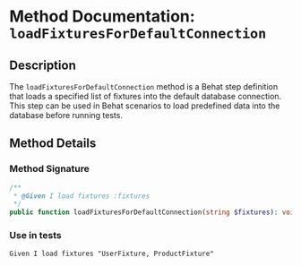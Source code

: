 # Method Documentation: `loadFixturesForDefaultConnection`

## Description

The `loadFixturesForDefaultConnection` method is a Behat step definition that loads a specified list of fixtures into the default database connection. This step can be used in Behat scenarios to load predefined data into the database before running tests.

## Method Details

### Method Signature

```php
/**
 * @Given I load fixtures :fixtures
 */
public function loadFixturesForDefaultConnection(string $fixtures): void
```

### Use in tests

```gherkin
Given I load fixtures "UserFixture, ProductFixture"
```
